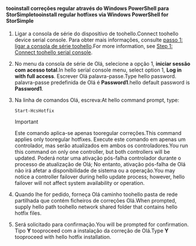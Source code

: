 <!--author=SharS last changed: 9/17/15-->

#### <a name="tooinstall-regular-hotfixes-via-windows-powershell-for-storsimple"></a><span data-ttu-id="9ccba-101">tooinstall correções regular através do Windows PowerShell para StorSimple</span><span class="sxs-lookup"><span data-stu-id="9ccba-101">tooinstall regular hotfixes via Windows PowerShell for StorSimple</span></span>
1. <span data-ttu-id="9ccba-102">Ligar a consola de série do dispositivo de toohello.</span><span class="sxs-lookup"><span data-stu-id="9ccba-102">Connect toohello device serial console.</span></span> <span data-ttu-id="9ccba-103">Para obter mais informações, consulte [passo 1: ligar a consola de série toohello](../articles/storsimple/storsimple-update-device.md#step1).</span><span class="sxs-lookup"><span data-stu-id="9ccba-103">For more information, see [Step 1: Connect toohello serial console](../articles/storsimple/storsimple-update-device.md#step1).</span></span>
2. <span data-ttu-id="9ccba-104">No menu da consola de série de Olá, selecione a opção 1, **iniciar sessão com acesso total**.</span><span class="sxs-lookup"><span data-stu-id="9ccba-104">In hello serial console menu, select option 1, **Log in with full access**.</span></span> <span data-ttu-id="9ccba-105">Escrever Olá palavra-passe.</span><span class="sxs-lookup"><span data-stu-id="9ccba-105">Type hello password.</span></span> <span data-ttu-id="9ccba-106">palavra-passe predefinida de Olá é **Password1**.</span><span class="sxs-lookup"><span data-stu-id="9ccba-106">hello default password is **Password1**.</span></span>
3. <span data-ttu-id="9ccba-107">Na linha de comandos Olá, escreva:</span><span class="sxs-lookup"><span data-stu-id="9ccba-107">At hello command prompt, type:</span></span>
   
    ```
    Start-HcsHotfix
    ```
   
    > [!IMPORTANT]
    >
    > <span data-ttu-id="9ccba-108">Este comando aplica-se apenas tooregular correções.</span><span class="sxs-lookup"><span data-stu-id="9ccba-108">This command applies only tooregular hotfixes.</span></span> <span data-ttu-id="9ccba-109">Execute este comando em apenas um controlador, mas serão atualizados em ambos os controladores.</span><span class="sxs-lookup"><span data-stu-id="9ccba-109">You run this command on only one controller, but both controllers will be updated.</span></span>
    > <span data-ttu-id="9ccba-110">Poderá notar uma ativação pós-falha controlador durante o processo de atualização de Olá; No entanto, ativação pós-falha de Olá não irá afetar a disponibilidade de sistema ou a operação.</span><span class="sxs-lookup"><span data-stu-id="9ccba-110">You may notice a controller failover during hello update process; however, hello failover will not affect system availability or operation.</span></span>

4. <span data-ttu-id="9ccba-111">Quando lhe for pedido, forneça Olá caminho toohello pasta de rede partilhada que contém ficheiros de correções Olá.</span><span class="sxs-lookup"><span data-stu-id="9ccba-111">When prompted, supply hello path toohello network shared folder that contains hello hotfix files.</span></span>
5. <span data-ttu-id="9ccba-112">Será solicitado para confirmação.</span><span class="sxs-lookup"><span data-stu-id="9ccba-112">You will be prompted for confirmation.</span></span> <span data-ttu-id="9ccba-113">Tipo **Y** tooproceed com a instalação da correção de Olá.</span><span class="sxs-lookup"><span data-stu-id="9ccba-113">Type **Y** tooproceed with hello hotfix installation.</span></span>

